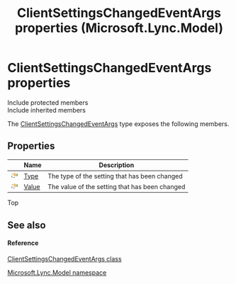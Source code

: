 ﻿---
title: ClientSettingsChangedEventArgs properties (Microsoft.Lync.Model)
TOCTitle: ClientSettingsChangedEventArgs properties
ms:assetid: Properties.T:Microsoft.Lync.Model.ClientSettingsChangedEventArgs_DI_3_UC_OCS14MrefLyncWPF
ms:mtpsurl: https://msdn.microsoft.com/en-us/library/microsoft.lync.model.clientsettingschangedeventargs_di_3_uc_ocs14mreflyncwpf_properties(v=office.15)
ms:contentKeyID: 48591172
ms.date: 07/28/2014
mtps_version: v=office.15
---

# ClientSettingsChangedEventArgs properties

Include protected members  
Include inherited members  

The [ClientSettingsChangedEventArgs](clientsettingschangedeventargs-class-microsoft-lync-model_2.md) type exposes the following members.

## Properties

<table>
<thead>
<tr class="header">
<th> </th>
<th>Name</th>
<th>Description</th>
</tr>
</thead>
<tbody>
<tr class="odd">
<td><img src="images/JJ275421.pubproperty(Office.15).gif" title="Public property" alt="Public property" /></td>
<td><a href="clientsettingschangedeventargs-type-property-microsoft-lync-model_2.md">Type</a></td>
<td>The type of the setting that has been changed</td>
</tr>
<tr class="even">
<td><img src="images/JJ275421.pubproperty(Office.15).gif" title="Public property" alt="Public property" /></td>
<td><a href="clientsettingschangedeventargs-value-property-microsoft-lync-model_2.md">Value</a></td>
<td>The value of the setting that has been changed</td>
</tr>
</tbody>
</table>


Top

## See also

#### Reference

[ClientSettingsChangedEventArgs class](clientsettingschangedeventargs-class-microsoft-lync-model_2.md)

[Microsoft.Lync.Model namespace](microsoft-lync-model-namespace_2.md)

